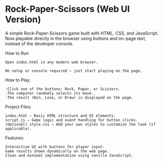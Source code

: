 # Rock-Paper-Scissors (Web UI Version)

A simple Rock-Paper-Scissors game built with HTML, CSS, and JavaScript. Now playable directly in the browser using buttons and on-page text, instead of the developer console.

How to Run

    Open index.html in any modern web browser.

    No setup or console required — just start playing on the page.

How to Play:

    -Click one of the buttons: Rock, Paper, or Scissors.
    -The computer randomly selects its move.
    -The result (Win, Lose, or Draw) is displayed on the page.

Project Files:

    index.html – Basic HTML structure and UI elements.
    script.js – Game logic and event handling for button clicks.
    (Optional) style.css – Add your own styles to customize the look (if applicable).

Features: 

    Interactive UI with buttons for player input.
    Game results shown dynamically on the web page.
    Clean and minimal implementation using vanilla JavaScript.